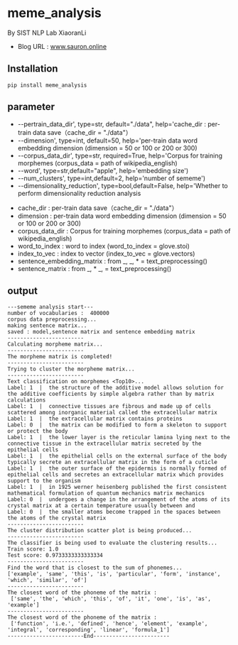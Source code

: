 # meme_analysisBy SIST NLP Lab XiaoranLi* Blog URL : www.sauron.online## Installation```pip install meme_analysis```## parameter* --pertrain_data_dir', type=str, default="./data", help='cache_dir : per-train data save（cache_dir = "./data"）* --dimension', type=int, default=50, help='per-train data word embedding dimension (dimension = 50 or 100 or 200 or 300)* --corpus_data_dir', type=str, required=True, help='Corpus for training morphemes (corpus_data = path of wikipedia_english)* --word', type=str,default="apple", help='embedding size')* --num_clusters', type=int,default=2, help='number of sememe')* --dimensionality_reduction', type=bool,default=False, help='Whether to perform dimensionality reduction analysis    - cache_dir : per-train data save（cache_dir = "./data"）- dimension : per-train data word embedding dimension (dimension = 50 or 100 or 200 or 300)- corpus_data_dir : Corpus for training morphemes (corpus_data = path of wikipedia_english)- word_to_index : word to index (word_to_index = glove.stoi)- index_to_vec : index to vector (index_to_vec = glove.vectors)- sentence_embedding_matrix : from _, _, * = text_preprocessing()- sentence_matrix : from _, * _, = text_preprocessing()## output```---sememe analysis start---number of vocabularies :  400000corpus data preprocessing...making sentence matrix...saved : model,sentence matrix and sentence embedding matrix------------------------Calculating morpheme matrix...------------------------The morpheme matrix is completed!------------------------Trying to cluster the morpheme matrix...------------------------Text classification on morphemes <Top10>...Label: 1  |  the structure of the additive model allows solution for the additive coefficients by simple algebra rather than by matrix calculationsLabel: 1  |  connective tissues are fibrous and made up of cells scattered among inorganic material called the extracellular matrixLabel: 1  |  the extracellular matrix contains proteinsLabel: 0  |  the matrix can be modified to form a skeleton to support or protect the bodyLabel: 1  |  the lower layer is the reticular lamina lying next to the connective tissue in the extracellular matrix secreted by the epithelial cellsLabel: 1  |  the epithelial cells on the external surface of the body typically secrete an extracellular matrix in the form of a cuticleLabel: 1  |  the outer surface of the epidermis is normally formed of epithelial cells and secretes an extracellular matrix which provides support to the organismLabel: 1  |  in 1925 werner heisenberg published the first consistent mathematical formulation of quantum mechanics matrix mechanicsLabel: 0  |  undergoes a change in the arrangement of the atoms of its crystal matrix at a certain temperature usually between andLabel: 0  |  the smaller atoms become trapped in the spaces between the atoms of the crystal matrix------------------------The cluster distribution scatter plot is being produced...------------------------The classifier is being used to evaluate the clustering results...Train score: 1.0Test score: 0.9733333333333334------------------------Find the word that is closest to the sum of phonemes...['example', 'same', 'this', 'is', 'particular', 'form', 'instance', 'which', 'similar', 'of']------------------------The closest word of the phoneme of the matrix : ['same', 'the', 'which', 'this', 'of', 'it', 'one', 'is', 'as', 'example']------------------------The closest word of the phoneme of the matrix : ['function', 'i.e.', 'defined', 'hence', 'element', 'example', 'integral', 'corresponding', 'linear', 'formula_1']------------------------End------------------------```